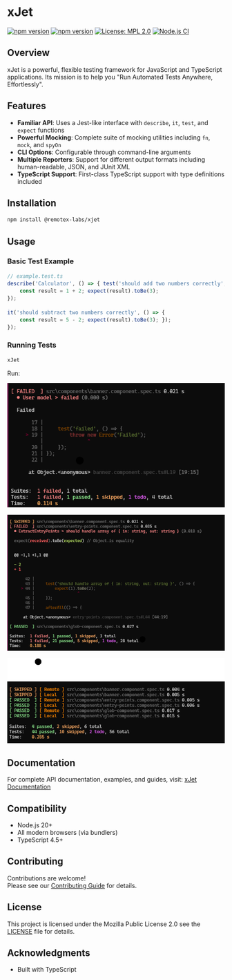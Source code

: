 # xJet

[![npm version](https://img.shields.io/badge/Documentation-orange?logo=typescript&logoColor=f5f5f5)](https://remotex-labs.github.io/xJet/)
[![npm version](https://img.shields.io/npm/v/@remotex-labs/xjet.svg)](https://www.npmjs.com/package/@remotex-labs/xjet)
[![License: MPL 2.0](https://img.shields.io/badge/License-MPL_2.0-brightgreen.svg)](https://opensource.org/licenses/MPL-2.0)
[![Node.js CI](https://github.com/remotex-labs/xJet/actions/workflows/node.js.yml/badge.svg)](https://github.com/remotex-labs/xJet/actions/workflows/node.js.yml)

## Overview

xJet is a powerful, flexible testing framework for JavaScript and TypeScript applications. 
Its mission is to help you "Run Automated Tests Anywhere, Effortlessly".

## Features

- **Familiar API**: Uses a Jest-like interface with `describe`, `it`, `test`, and `expect` functions
- **Powerful Mocking**: Complete suite of mocking utilities including `fn`, `mock`, and `spyOn`
- **CLI Options**: Configurable through command-line arguments
- **Multiple Reporters**: Support for different output formats including human-readable, JSON, and JUnit XML
- **TypeScript Support**: First-class TypeScript support with type definitions included

## Installation

```bash
npm install @remotex-labs/xjet
```

## Usage

### Basic Test Example

```ts
// example.test.ts 
describe('Calculator', () => { test('should add two numbers correctly', () => { 
    const result = 1 + 2; expect(result).toBe(3); 
});

it('should subtract two numbers correctly', () => { 
    const result = 5 - 2; expect(result).toBe(3); }); 
});
```

### Running Tests

```bash
xJet
```

Run:

![Run](./docs/src/public/images/run.png)

![Run](./docs/src/public/images/run1.png)

![Run](./docs/src/public/images/run2.png)


## Documentation
For complete API documentation, examples, and guides, visit: [xJet Documentation](https://remotex-labs.github.io/xJet/)

## Compatibility
- Node.js 20+
- All modern browsers (via bundlers)
- TypeScript 4.5+

## Contributing
Contributions are welcome!\
Please see our [Contributing Guide](CONTRIBUTING.md) for details.

## License
This project is licensed under the Mozilla Public License 2.0 see the [LICENSE](LICENSE) file for details.

## Acknowledgments
- Built with TypeScript
